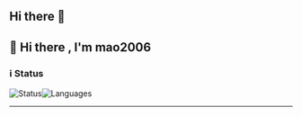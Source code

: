 ## Hi there 👋

## 👋 Hi there , I'm mao2006

### ℹ️ Status 

![Status](https://github-readme-stats.vercel.app/api?username=xixiIBN5100&show_icons=true&include_all_commits=true&hide_border=true)![Languages](https://github-readme-stats.vercel.app/api/top-langs/?username=xixiIBN5100layout=compact&hide_border=true)

---


<!--
**xixiIBN5100/xixiIBN5100** is a ✨ _special_ ✨ repository because its `README.md` (this file) appears on your GitHub profile.

Here are some ideas to get you started:

- 🔭 I’m currently working on ...
- 🌱 I’m currently learning ...
- 👯 I’m looking to collaborate on ...
- 🤔 I’m looking for help with ...
- 💬 Ask me about ...
- 📫 How to reach me: ...
- 😄 Pronouns: ...
- ⚡ Fun fact: ...
-->
